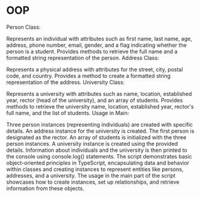 # OOP
 
Person Class:
 
Represents an individual with attributes such as first name, last name, age, address, phone number, email, gender, and a flag indicating whether the person is a student.
Provides methods to retrieve the full name and a formatted string representation of the person.
Address Class:
 
Represents a physical address with attributes for the street, city, postal code, and country.
Provides a method to create a formatted string representation of the address.
University Class:
 
Represents a university with attributes such as name, location, established year, rector (head of the university), and an array of students.
Provides methods to retrieve the university name, location, established year, rector's full name, and the list of students.
Usage in Main:
 
Three person instances (representing individuals) are created with specific details.
An address instance for the university is created.
The first person is designated as the rector.
An array of students is initialized with the three person instances.
A university instance is created using the provided details.
Information about individuals and the university is then printed to the console using console.log() statements.
The script demonstrates basic object-oriented principles in TypeScript, encapsulating data and behavior within classes and creating instances to represent entities like persons, addresses, and a university. The usage in the main part of the script showcases how to create instances, set up relationships, and retrieve information from these objects.
